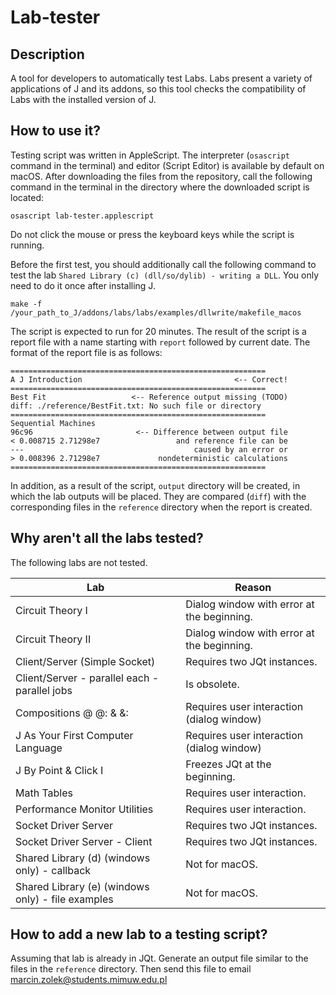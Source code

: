 # Lab-tester
## Description
A tool for developers to automatically test Labs.  Labs present a variety of applications of J and its addons, so this tool checks the compatibility of Labs with the installed version of J.
## How to use it?
Testing script was written in AppleScript. The interpreter (```osascript``` command in the terminal) and editor (Script Editor) is available by default on macOS. After downloading the files from the repository, call the following command in the terminal in the directory where the downloaded script is located:

```osascript lab-tester.applescript```

Do not click the mouse or press the keyboard keys while the script is running.

Before the first test, you should additionally call the following command to test the lab ```Shared Library (c) (dll/so/dylib) - writing a DLL```. You only need to do it once after installing J.

```make -f /your_path_to_J/addons/labs/labs/examples/dllwrite/makefile_macos```

The script is expected to run for 20 minutes. The result of the script is a report file with a name starting with ```report``` followed by current date. The format of the report file is as follows:
```
=========================================================
A J Introduction                                  <-- Correct!
=========================================================
Best Fit                   <-- Reference output missing (TODO)
diff: ./reference/BestFit.txt: No such file or directory
=========================================================
Sequential Machines
96c96                       <-- Difference between output file
< 0.008715 2.71298e7                 and reference file can be
---                                      caused by an error or
> 0.008396 2.71298e7             nondeterministic calculations
=========================================================
```
In addition, as a result of the script, ```output``` directory will be created, in which the lab outputs will be placed. They are compared (```diff```) with the corresponding files in the ```reference``` directory when the report is created.

## Why aren't all the labs tested?
The following labs are not tested.

| Lab                                               | Reason                                     |
|---------------------------------------------------|--------------------------------------------|
| Circuit Theory I                                  | Dialog window with error at the beginning. |
| Circuit Theory II                                 | Dialog window with error at the beginning. |
| Client/Server (Simple Socket)                     | Requires two JQt instances.                |
| Client/Server - parallel each - parallel jobs     | Is obsolete.                               |
| Compositions @ @: & &:                            | Requires user interaction (dialog window)  |
| J As Your First Computer Language                 | Requires user interaction (dialog window)  |
| J By Point & Click I                              | Freezes JQt at the beginning.              |
| Math Tables                                       | Requires user interaction.                 |
| Performance Monitor Utilities                     | Requires user interaction.                 |
| Socket Driver Server                              | Requires two JQt instances.                |
| Socket Driver Server - Client                     | Requires two JQt instances.                |
| Shared Library (d) (windows only) - callback      | Not for macOS.                             |
| Shared Library (e) (windows only) - file examples | Not for macOS.                             |

## How to add a new lab to a testing script?
Assuming that lab is already in JQt. Generate an output file similar to the files in the ```reference``` directory. Then send this file to email
[marcin.zolek@students.mimuw.edu.pl](mailto:marcin.zolek@students.mimuw.edu.pl)
